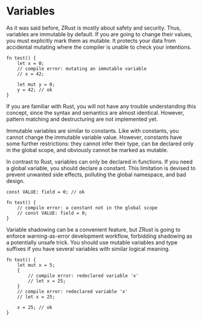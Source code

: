 # Variables

As it was said before, ZRust is mostly about safety and security. Thus,
variables are immutable by default. If you are going to change their values,
you must explicitly mark them as mutable. It protects your data from accidental
mutating where the compiler is unable to check your intentions.

```rust,no_run,noplaypen
fn test() {
    let x = 0;
    // compile error: mutating an immutable variable
    // x = 42;

    let mut y = 0;
    y = 42; // ok
}
```

If you are familiar with Rust, you will not have any trouble understanding this
concept, since the syntax and semantics are almost identical. However, pattern
matching and destructuring are not implemented yet.

Immutable variables are similar to constants. Like with constants, you cannot
change the immutable variable value. However, constants have some further
restrictions: they cannot infer their type, can be declared only in the global
scope, and obviously cannot be marked as mutable.

In contrast to Rust, variables can only be declared in functions. If you need a
global variable, you should declare a constant. This limitation is devised to
prevent unwanted side effects, polluting the global namespace, and bad design.

```rust,no_run,noplaypen
const VALUE: field = 0; // ok

fn test() {
    // compile error: a constant not in the global scope
    // const VALUE: field = 0;
}
```

Variable shadowing can be a convenient feature, but ZRust is going to enforce
warning-as-error development workflow, forbidding shadowing as a potentially
unsafe trick. You should use mutable variables and type suffixes if you have
several variables with similar logical meaning.

```rust,no_run,noplaypen
fn test() {
    let mut x = 5;
    {
        // compile error: redeclared variable 'x'
        // let x = 25;
    }
    // compile error: redeclared variable 'x'
    // let x = 25;

    x = 25; // ok
}
```
